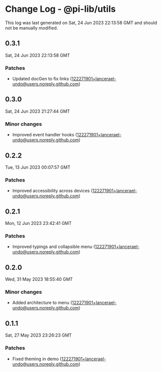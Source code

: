 # Change Log - @pi-lib/utils

This log was last generated on Sat, 24 Jun 2023 22:13:58 GMT and should not be manually modified.

<!-- Start content -->

## 0.3.1

Sat, 24 Jun 2023 22:13:58 GMT

### Patches

- Updated docGen to fix links (122271901+lancerael-undo@users.noreply.github.com)

## 0.3.0

Sat, 24 Jun 2023 21:27:44 GMT

### Minor changes

- Improved event handler hooks (122271901+lancerael-undo@users.noreply.github.com)

## 0.2.2

Tue, 13 Jun 2023 00:07:57 GMT

### Patches

- Improved accessibility across devices (122271901+lancerael-undo@users.noreply.github.com)

## 0.2.1

Mon, 12 Jun 2023 23:42:41 GMT

### Patches

- Improved typings and collapsible menu (122271901+lancerael-undo@users.noreply.github.com)

## 0.2.0

Wed, 31 May 2023 18:55:40 GMT

### Minor changes

- Added architecture to menu (122271901+lancerael-undo@users.noreply.github.com)

## 0.1.1

Sat, 27 May 2023 23:26:23 GMT

### Patches

- Fixed theming in demo (122271901+lancerael-undo@users.noreply.github.com)

